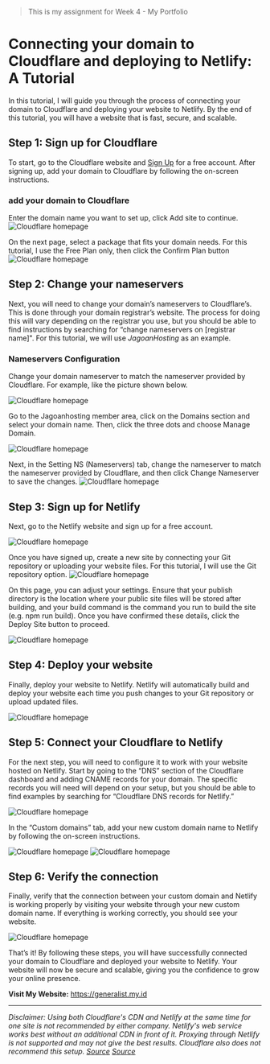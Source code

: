 > This is my assignment for Week 4 - My Portfolio 

# Connecting your domain to Cloudflare and deploying to Netlify: A Tutorial

In this tutorial, I will guide you through the process of connecting your domain to Cloudflare and deploying your website to Netlify. By the end of this tutorial, you will have a website that is fast, secure, and scalable.

## Step 1: Sign up for Cloudflare

To start, go to the Cloudflare website and [Sign Up](http://dash.cloudflare.com/sign-up) for a free account. After signing up, add your domain to Cloudflare by following the on-screen instructions.

### add your domain to Cloudflare

Enter the domain name you want to set up, click Add site to continue.
![Cloudflare homepage](https://res.cloudinary.com/djudfrj8s/image/upload/v1675725561/wee4-revou/homepage-cloudflare_vg1ek3.png "Logo Title Text 1")

On the next page, select a package that fits your domain needs. For this tutorial, I use the Free Plan only, then click the Confirm Plan button
![Cloudflare homepage](https://res.cloudinary.com/djudfrj8s/image/upload/v1675729193/wee4-revou/freeplan_bjmvbn.png "Logo Title Text 1")

## Step 2: Change your nameservers

Next, you will need to change your domain’s nameservers to Cloudflare’s. This is done through your domain registrar’s website. The process for doing this will vary depending on the registrar you use, but you should be able to find instructions by searching for “change nameservers on [registrar name]". For this tutorial, we will use *JagoanHosting* as an example.

### Nameservers Configuration

Change your domain nameserver to match the nameserver provided by Cloudflare. For example, like the picture shown below.

![Cloudflare homepage](https://res.cloudinary.com/djudfrj8s/image/upload/v1675728504/wee4-revou/Cloudflare_nameserver_uifbu9.png "Logo Title Text 1")

Go to the Jagoanhosting member area, click on the Domains section and select your domain name. Then, click the three dots and choose Manage Domain.

![Cloudflare homepage](https://res.cloudinary.com/djudfrj8s/image/upload/v1675727532/wee4-revou/manage_domain_dmdbwz.png "Logo Title Text 1")

Next, in the Setting NS (Nameservers) tab, change the nameserver to match the nameserver provided by Cloudflare, and then click Change Nameserver to save the changes.
![Cloudflare homepage](https://res.cloudinary.com/djudfrj8s/image/upload/v1675728228/wee4-revou/configure_name_server_eou7an.png "Logo Title Text 1")

## Step 3: Sign up for Netlify

Next, go to the Netlify website and sign up for a free account.

![Cloudflare homepage](https://res.cloudinary.com/djudfrj8s/image/upload/v1675738866/wee4-revou/signup-netlify_yyxv2q.png "Logo Title Text 1")

Once you have signed up, create a new site by connecting your Git repository or uploading your website files. For this tutorial, I will use the Git repository option.
![Cloudflare homepage](https://res.cloudinary.com/djudfrj8s/image/upload/v1675741599/wee4-revou/import_git_echfvg.png "Logo Title Text 1")

On this page, you can adjust your settings. Ensure that your publish directory is the location where your public site files will be stored after building, and your build command is the command you run to build the site (e.g. npm run build). Once you have confirmed these details, click the Deploy Site button to proceed.

![Cloudflare homepage](https://res.cloudinary.com/djudfrj8s/image/upload/v1675742129/wee4-revou/site-settings_nkrwm9.png "Logo Title Text 1")

## Step 4: Deploy your website

Finally, deploy your website to Netlify. Netlify will automatically build and deploy your website each time you push changes to your Git repository or upload updated files.

![Cloudflare homepage](https://res.cloudinary.com/djudfrj8s/image/upload/v1675742275/wee4-revou/deploy_site_xov1qv.png "Logo Title Text 1")

## Step 5: Connect your Cloudflare to Netlify

For the next step, you will need to configure it to work with your website hosted on Netlify. Start by going to the “DNS” section of the Cloudflare dashboard and adding CNAME records for your domain. The specific records you will need will depend on your setup, but you should be able to find examples by searching for “Cloudflare DNS records for Netlify.”

![Cloudflare homepage](https://res.cloudinary.com/djudfrj8s/image/upload/v1675753576/wee4-revou/add_cname_2_wkj34z.png "Logo Title Text 1")

In the “Custom domains” tab, add your new custom domain name to Netlify by following the on-screen instructions.

![Cloudflare homepage](https://res.cloudinary.com/djudfrj8s/image/upload/v1675753280/wee4-revou/add_custom_domain_seu5qz.png "Logo Title Text 1")
![Cloudflare homepage](https://res.cloudinary.com/djudfrj8s/image/upload/v1675753036/wee4-revou/add_custom_domain_in_netlify_hspghb.png "Logo Title Text 1")

## Step 6: Verify the connection

Finally, verify that the connection between your custom domain and Netlify is working properly by visiting your website through your new custom domain name. If everything is working correctly, you should see your website.

![Cloudflare homepage](https://res.cloudinary.com/djudfrj8s/image/upload/v1675780283/wee4-revou/verify_domain_w5dv2o.png "Logo Title Text 1")

That’s it! By following these steps, you will have successfully connected your domain to Cloudflare and deployed your website to Netlify. Your website will now be secure and scalable, giving you the confidence to grow your online presence.

**Visit My Website:** https://generalist.my.id 

---

*Disclaimer: Using both Cloudflare's CDN and Netlify at the same time for one site is not recommended by either company. Netlify's web service works best without an additional CDN in front of it. Proxying through Netlify is not supported and may not give the best results. Cloudflare also does not recommend this setup.* *[Source](https://answers.netlify.com/t/support-guide-what-problems-could-occur-when-using-cloudflare-in-front-of-netlify/138)* *[Source](https://www.netlify.com/blog/2017/03/28/why-you-dont-need-cloudflare-with-netlify/)*

